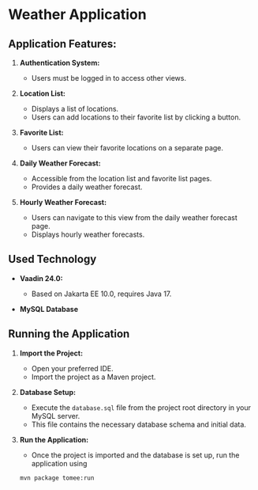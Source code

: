 # Weather Application

## Application Features:

1. **Authentication System:**
    - Users must be logged in to access other views.

2. **Location List:**
    - Displays a list of locations.
    - Users can add locations to their favorite list by clicking a button.

3. **Favorite List:**
    - Users can view their favorite locations on a separate page.

4. **Daily Weather Forecast:**
    - Accessible from the location list and favorite list pages.
    - Provides a daily weather forecast.

5. **Hourly Weather Forecast:**
    - Users can navigate to this view from the daily weather forecast page.
    - Displays hourly weather forecasts.

## Used Technology

- **Vaadin 24.0:**
   - Based on Jakarta EE 10.0, requires Java 17.

- **MySQL Database**


## Running the Application

1. **Import the Project:**
   - Open your preferred IDE.
   - Import the project as a Maven project.

2. **Database Setup:**
   - Execute the `database.sql` file from the project root directory in your MySQL server.
   - This file contains the necessary database schema and initial data.

3. **Run the Application:**
   - Once the project is imported and the database is set up, run the application using
   ```
   mvn package tomee:run
   ```
